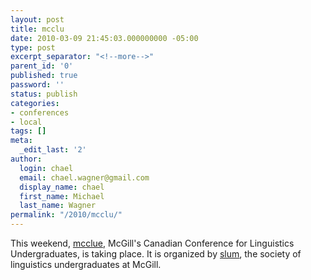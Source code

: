 ```yaml
---
layout: post
title: mcclu
date: 2010-03-09 21:45:03.000000000 -05:00
type: post
excerpt_separator: "<!--more-->"
parent_id: '0'
published: true
password: ''
status: publish
categories:
- conferences
- local
tags: []
meta:
  _edit_last: '2'
author:
  login: chael
  email: chael.wagner@gmail.com
  display_name: chael
  first_name: Michael
  last_name: Wagner
permalink: "/2010/mcclu/"
---
```

This weekend, [mcclue](http://www.mccclu2010.com/), McGill's Canadian Conference for Linguistics Undergraduates, is taking place. It is organized by [slum](http://slum.ausmcgill.com/blog/), the society of linguistics undergraduates at McGill.

